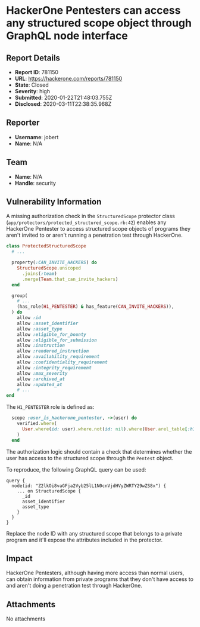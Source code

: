 # HackerOne Pentesters can access any structured scope object through GraphQL node interface

## Report Details
- **Report ID**: 781150
- **URL**: https://hackerone.com/reports/781150
- **State**: Closed
- **Severity**: high
- **Submitted**: 2020-01-22T21:48:03.755Z
- **Disclosed**: 2020-03-11T22:38:35.968Z

## Reporter
- **Username**: jobert
- **Name**: N/A

## Team
- **Name**: N/A
- **Handle**: security

## Vulnerability Information
A missing authorization check in the `StructuredScope` protector class (`app/protectors/protected_structured_scope.rb:42`) enables any HackerOne Pentester to access structured scope objects of programs they aren't invited to or aren't running a penetration test through HackerOne. 

```ruby
class ProtectedStructuredScope
  # ...

  property(:CAN_INVITE_HACKERS) do
    StructuredScope.unscoped
      .joins(:team)
      .merge(Team.that_can_invite_hackers)
  end

  group(
    # ...
    (has_role(H1_PENTESTER) & has_feature(CAN_INVITE_HACKERS)),
  ) do
    allow :id
    allow :asset_identifier
    allow :asset_type
    allow :eligible_for_bounty
    allow :eligible_for_submission
    allow :instruction
    allow :rendered_instruction
    allow :availability_requirement
    allow :confidentiality_requirement
    allow :integrity_requirement
    allow :max_severity
    allow :archived_at
    allow :updated_at
    # ...
end
```

The `H1_PENTESTER` role is defined as:

```ruby
  scope :user_is_hackerone_pentester, ->(user) do
    verified.where(
      User.where(id: user).where.not(id: nil).where(User.arel_table[:h1_pentester].eq(true)).select(1).arel.exists,
    )
  end
```

The authorization logic should contain a check that determines whether the user has access to the structured scope through the `Pentest` object.

To reproduce, the following GraphQL query can be used:

```
query {
  node(id: "Z2lkOi8vaGFja2Vyb25lL1N0cnVjdHVyZWRTY29wZS8x") {
    ... on StructuredScope {
      _id
      asset_identifier
      asset_type
    }
  }
}
```

Replace the node ID with any structured scope that belongs to a private program and it'll expose the attributes included in the protector.

## Impact

HackerOne Pentesters, although having more access than normal users, can obtain information from private programs that they don't have access to and aren't doing a penetration test through HackerOne.

## Attachments
No attachments
